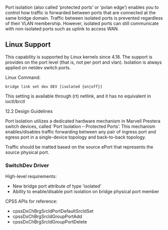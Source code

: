 Port isolation (also called ‘protected ports’ or ‘pvlan edge’) enables you to control how traffic is forwarded between ports that are connected at the same bridge domain. Traffic between isolated ports is prevented regardless of their VLAN membership. However, isolated ports can still communicate with non-isolated ports such as uplink to access WAN. 
## Linux Support
This capability is supported by Linux kernels since 4.18. The support is provides on the port level (that is, not per port and vlan). Isolation is always applied on netdev switch ports.

Linux Command:

`bridge link set dev DEV [isolated {on|off}]`

This setting is available through (rt) netlink, and it has no equivalent in ioctl/brctl

12.2	Design Guidelines

Port Isolation utilizes a dedicated hardware mechanism in Marvell Prestera switch devices, called ‘Port Isolation – Protected Ports’. This mechanism enables/disables traffic forwarding between any pair of ingress port and egress port in a single-device topology and back-to-back topology. 

Traffic should be matted based on the source ePort that represents the source physical port.

### SwitchDev Driver

High-level requirements:
* New bridge port attribute of type ‘isolated’
* Ability to enable/disable port isolation on bridge physical port member

CPSS APIs for reference:
* cpssDxChBrgSrcIdPortDefaultSrcIdSet
* cpssDxChBrgSrcIdGroupPortAdd
* cpssDxChBrgSrcIdGroupPortDelete


